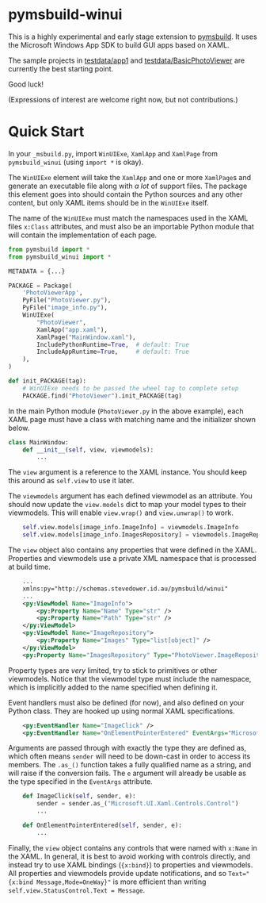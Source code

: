# pymsbuild-winui

This is a highly experimental and early stage extension to
[pymsbuild](https://pypi.org/project/pymsbuild). It uses the Microsoft
Windows App SDK to build GUI apps based on XAML.

The sample projects in [testdata/app1](https://github.com/zooba/pymsbuild-winui/tree/master/tests/testdata/app1)
and [testdata/BasicPhotoViewer](https://github.com/zooba/pymsbuild-winui/tree/master/tests/testdata/BasicPhotoViewer)
are currently the best starting point.

Good luck!

(Expressions of interest are welcome right now, but not contributions.)

# Quick Start

In your `_msbuild.py`, import `WinUIExe`, `XamlApp` and `XamlPage` from
`pymsbuild_winui` (using `import *` is okay).

The `WinUIExe` element will take the `XamlApp` and one or more
`XamlPage`s and generate an executable file along with _a lot_ of
support files. The package this element goes into should contain the
Python sources and any other content, but only XAML items should be in
the `WinUIExe` itself.

The name of the `WinUIExe` must match the namespaces used in the XAML
files `x:Class` attributes, and must also be an importable Python
module that will contain the implementation of each page.

```python
from pymsbuild import *
from pymsbuild_winui import *

METADATA = {...}

PACKAGE = Package(
    'PhotoViewerApp',
    PyFile("PhotoViewer.py"),
    PyFile("image_info.py"),
    WinUIExe(
        "PhotoViewer",
        XamlApp("app.xaml"),
        XamlPage("MainWindow.xaml"),
        IncludePythonRuntime=True,  # default: True
        IncludeAppRuntime=True,     # default: True
    ),
)

def init_PACKAGE(tag):
    # WinUIExe needs to be passed the wheel tag to complete setup
    PACKAGE.find("PhotoViewer").init_PACKAGE(tag)
```

In the main Python module (`PhotoViewer.py` in the above example), each
XAML page must have a class with matching name and the initializer
shown below.

```python
class MainWindow:
    def __init__(self, view, viewmodels):
        ...
```

The `view` argument is a reference to the XAML instance. You should
keep this around as `self.view` to use it later.

The `viewmodels` argument has each defined viewmodel as an attribute.
You should now update the `view.models` dict to map your model types to
their viewmodels. This will enable `view.wrap()` and `view.unwrap()` to
work.

```python
    self.view.models[image_info.ImageInfo] = viewmodels.ImageInfo
    self.view.models[image_info.ImagesRepository] = viewmodels.ImageRepository
```

The `view` object also contains any properties that were defined in the
XAML. Properties and viewmodels use a private XML namespace that is
processed at build time.

```xml
    ...
    xmlns:py="http://schemas.stevedower.id.au/pymsbuild/winui"
    ...
    <py:ViewModel Name="ImageInfo">
        <py:Property Name="Name" Type="str" />
        <py:Property Name="Path" Type="str" />
    </py:ViewModel>
    <py:ViewModel Name="ImageRepository">
        <py:Property Name="Images" Type="list[object]" />
    </py:ViewModel>
    <py:Property Name="ImagesRepository" Type="PhotoViewer.ImageRepository" />
```

Property types are _very_ limited, try to stick to primitives or
other viewmodels. Notice that the viewmodel type must include the
namespace, which is implicitly added to the name specified when
defining it.

Event handlers must also be defined (for now), and also defined on your
Python class. They are hooked up using normal XAML specifications.

```xml
    <py:EventHandler Name="ImageClick" />
    <py:EventHandler Name="OnElementPointerEntered" EventArgs="Microsoft.UI.Xaml.Input.PointerRoutedEventArgs" />
```

Arguments are passed through with exactly the type they are defined as,
which often means `sender` will need to be down-cast in order to access
its members. The `.as_()` function takes a fully qualified name as a
string, and will raise if the conversion fails. The `e` argument will
already be usable as the type specified in the `EventArgs` attribute.

```python
    def ImageClick(self, sender, e):
        sender = sender.as_("Microsoft.UI.Xaml.Controls.Control")
        ...

    def OnElementPointerEntered(self, sender, e):
        ...
```

Finally, the `view` object contains any controls that were named with
`x:Name` in the XAML. In general, it is best to avoid working with
controls directly, and instead try to use XAML bindings (`{x:bind}`) to
properties and viewmodels. All properties and viewmodels provide update
notifications, and so `Text="{x:bind Message,Mode=OneWay}"` is more efficient
than writing `self.view.StatusControl.Text = Message`.
